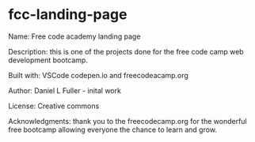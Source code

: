 # fcc-landing-page

Name: Free code academy landing page

Description: this is one of the projects done for the free code camp web development bootcamp.

Built with: VSCode codepen.io and freecodeacamp.org

Author: Daniel L Fuller - inital work

License: Creative commons

Acknowledgments: thank you to the freecodecamp.org for the wonderful free bootcamp allowing everyone the chance to learn and grow.